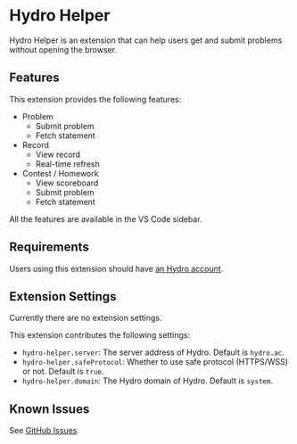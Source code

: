 # Hydro Helper

Hydro Helper is an extension that can help users get and submit problems without opening the browser.

## Features

This extension provides the following features:

- Problem
  - Submit problem
  - Fetch statement
- Record
  - View record
  - Real-time refresh
- Contest / Homework
  - View scoreboard
  - Submit problem
  - Fetch statement

All the features are available in the VS Code sidebar.

## Requirements

Users using this extension should have [an Hydro account](https://hydro.ac).

## Extension Settings

Currently there are no extension settings.

This extension contributes the following settings:

* `hydro-helper.server`: The server address of Hydro. Default is `hydro.ac`.
* `hydro-helper.safeProtocol`: Whether to use safe protocol (HTTPS/WSS) or not. Default is `true`.
* `hydro-helper.domain`: The Hydro domain of Hydro. Default is `system`.

## Known Issues

See [GitHub Issues](https://github.com/langningchen/hydro-helper/issues).
